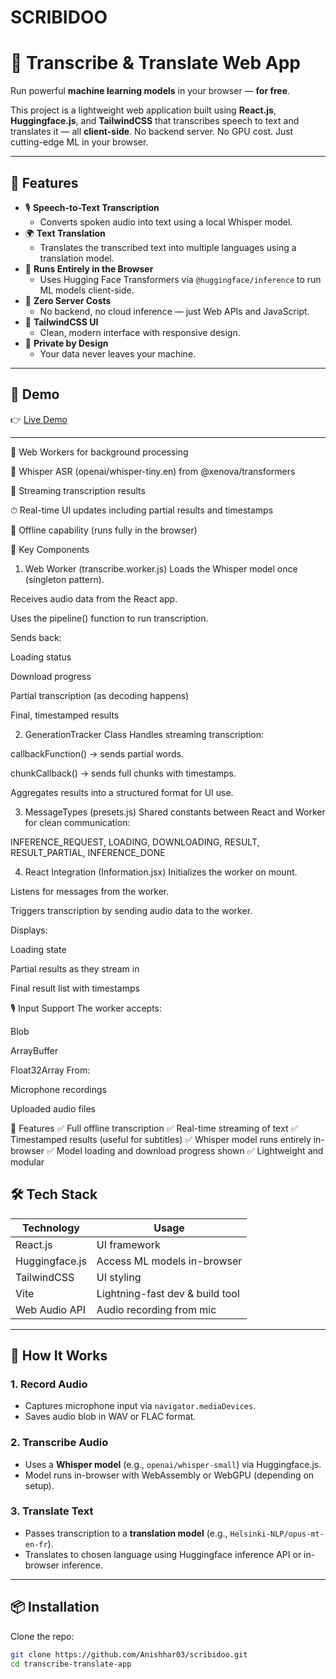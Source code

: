 # SCRIBIDOO
# 🧠 Transcribe & Translate Web App

Run powerful **machine learning models** in your browser — **for free**.

This project is a lightweight web application built using **React.js**, **Huggingface.js**, and **TailwindCSS** that transcribes speech to text and translates it — all **client-side**. No backend server. No GPU cost. Just cutting-edge ML in your browser.

---

## 🚀 Features

- 🎙️ **Speech-to-Text Transcription**
  - Converts spoken audio into text using a local Whisper model.
- 🌍 **Text Translation**
  - Translates the transcribed text into multiple languages using a translation model.
- 🧠 **Runs Entirely in the Browser**
  - Uses Hugging Face Transformers via `@huggingface/inference` to run ML models client-side.
- 💸 **Zero Server Costs**
  - No backend, no cloud inference — just Web APIs and JavaScript.
- 💅 **TailwindCSS UI**
  - Clean, modern interface with responsive design.
- 🔐 **Private by Design**
  - Your data never leaves your machine.

---

## 🧪 Demo

👉 [Live Demo](https://scribidoo.vercel.app/)



---
🧩 Web Workers for background processing

🧠 Whisper ASR (openai/whisper-tiny.en) from @xenova/transformers

💬 Streaming transcription results

⏱ Real-time UI updates including partial results and timestamps

💾 Offline capability (runs fully in the browser)

🔧 Key Components
1. Web Worker (transcribe.worker.js)
Loads the Whisper model once (singleton pattern).

Receives audio data from the React app.

Uses the pipeline() function to run transcription.

Sends back:

Loading status

Download progress

Partial transcription (as decoding happens)

Final, timestamped results

2. GenerationTracker Class
Handles streaming transcription:

callbackFunction() → sends partial words.

chunkCallback() → sends full chunks with timestamps.

Aggregates results into a structured format for UI use.

3. MessageTypes (presets.js)
Shared constants between React and Worker for clean communication:

INFERENCE_REQUEST, LOADING, DOWNLOADING, RESULT, RESULT_PARTIAL, INFERENCE_DONE

4. React Integration (Information.jsx)
Initializes the worker on mount.

Listens for messages from the worker.

Triggers transcription by sending audio data to the worker.

Displays:

Loading state

Partial results as they stream in

Final result list with timestamps

🎙 Input Support
The worker accepts:

Blob

ArrayBuffer

Float32Array
From:

Microphone recordings

Uploaded audio files

🚀 Features
✅ Full offline transcription
✅ Real-time streaming of text
✅ Timestamped results (useful for subtitles)
✅ Whisper model runs entirely in-browser
✅ Model loading and download progress shown
✅ Lightweight and modular
## 🛠️ Tech Stack

| Technology       | Usage                             |
|------------------|------------------------------------|
| React.js         | UI framework                      |
| Huggingface.js   | Access ML models in-browser       |
| TailwindCSS      | UI styling                        |
| Vite             | Lightning-fast dev & build tool   |
| Web Audio API    | Audio recording from mic          |

---

## 🧩 How It Works

### 1. **Record Audio**

- Captures microphone input via `navigator.mediaDevices`.
- Saves audio blob in WAV or FLAC format.

### 2. **Transcribe Audio**

- Uses a **Whisper model** (e.g., `openai/whisper-small`) via Huggingface.js.
- Model runs in-browser with WebAssembly or WebGPU (depending on setup).

### 3. **Translate Text**

- Passes transcription to a **translation model** (e.g., `Helsinki-NLP/opus-mt-en-fr`).
- Translates to chosen language using Huggingface inference API or in-browser inference.

---

## 📦 Installation

Clone the repo:

```bash
git clone https://github.com/Anishhar03/scribidoo.git
cd transcribe-translate-app

